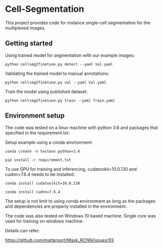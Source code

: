 # Cell-Segmentation
This project provides code for instance single-cell segmentation for the multiplexed images.

## Getting started
Using trained model for segmentation with our example images:

```
python cellseg2finetune.py detect --yaml Val.yaml
```

Validating the trained model to manual annotations:
```
python cellseg2finetune.py val --yaml Val.yaml
```

Train the model using published dataset:
```
python cellseg2finetune.py train --yaml Train.yaml
```


## Environment setup
The code was tested on a linux machine with python 3.6 and packages that specified in the requirement.txt.

Setup example using a conda environment:
```
conda create -n testenv python=3.6
```
```
pip install -r requirement.txt
```

To use GPU for training and inferencing, cudatookit=10.0.130 and cudnn=7.6.4 needs to be installed:
```
conda install cudatoolkit=10.0.130
```
```
conda install cudnn=7.6.4
```

The setup is not limit to using conda environment as long as the packages and dependencies are properly installed in the environment.

The code was also tested on Windows 10 based machine. Single core was used for training on windows machine. 

Details can refer:

https://github.com/matterport/Mask_RCNN/issues/93
